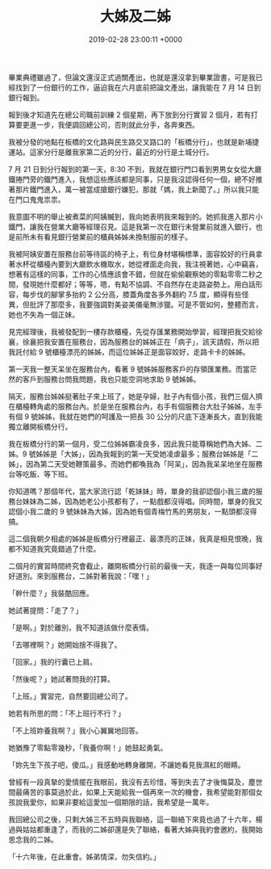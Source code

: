 ﻿---
layout: post
title: 大姊及二姊
date: 2019-02-28 23:00:11 +0000
category: 說
tags: [同事]
---

畢業典禮雖過了，但論文還沒正式過關產出，也就是還沒拿到畢業證書，可是我已經找到了一份銀行的工作，逼迫我在六月底前把論文產出，讓我能在 7 月 14 日到銀行報到。

<!--more-->

報到後才知道先在總公司職前訓練 2 個星期，再下放到分行實習 2 個月，若有打算要更進一步，我便調回總公司，否則就此分手，各奔東西。

我被分發的地點在板橋的文化路與民生路交叉路口的「板橋分行」，也就是新埔捷運站。這家分行是離我家第二近的分行，最近的分行是土城分行。

7 月 21 日到分行報到的第一天，8:30 不到，我就在銀行門口看到男男女女從大廳鐵捲門旁的鐵門進入，我想這些應該都是同事，只是我沒認得任何一個，總不好推著那片鐵門進入，萬一被當成搶銀行嫌犯，那就「媽，我上新聞了。」所以我只能在門口鬼鬼祟祟。

我意圖不明的舉止被煮菜的阿姨贓到，我向她表明我來報到的。她抓我進入那片小鐵門，讓我在營業大廳等經理召見。這是我第一次在銀行未營業前就進入銀行，也是前所未有看見銀行營業前的櫃員姊姊未換制服前的樣子。

我被阿姨安置在服務台前等待區的椅子上，有位身材堪稱標準，面容姣好的行員拿著水杯從櫃檯內要到大廳飲水機取水，她從裡面走向我，我注視著她，心中竊喜，想著有這樣的同事，工作的心情應該會不錯，但就在偷偷觀察她的零點零零二秒之間，發現她什麼都好；等等，嗯，有點不協調、不自然存在走路姿勢上。用白話形容，每步伐的腳掌多抬約 2 公分高，膝蓋角度各多外翻約 7.5 度，顯得有些怪異，但批評了那麼多，我要強調對美姿美儀毫無涉獵。可是不管如何，整體而言，她也不失為一個正妹。

見完經理後，我被發配到一樓存款櫃檯，先從存匯業務開始學習，經理把我交給徐襄，徐襄把我安置在服務台，因為服務台的姊姊正在「病子」，該天請假，所以把我託付給 9 號櫃檯漂亮的姊姊，而這位姊姊正是面容姣好，走路卡卡的姊姊。

第一天我一整天呆坐在服務台內，看著 9 號姊姊服務客戶的存領匯業務。而當茫然的客戶到服務台問我問題，我也只能空洞地求助 9 號姊姊。

隔天，服務台姊姊挺著肚子來上班了，她是孕婦，肚子內有個小孩，我們三個人擠在櫃檯轉角處的服務台內。於是坐在服務台內，右手有個服務台大肚子姊姊，左手有個 9 號姊姊，我就在她們的呵護及一把長 30 公分的尺底下逐漸長大，直到我能獨立離開板橋分行。

我在板橋分行的第一個月，受二位姊姊霸凌良多，因此我只能尊稱她們為大姊、二姊。9 號姊姊是「大姊」，因為我報到的第一天受她凌虐最多；服務台姊姊是「二姊」，因為第二天受她鞭策最多。而她們都喚我為「阿呆」，因為我呆呆地坐在服務台等吃飯、等下班。

你知道嗎？那個年代，當大家流行認「乾妹妹」時，單身的我卻認個小我三歲的服務台妹妹為二姊，因為她老公小孩都有了，一點戲都沒得唱。同時間，單身的我又認個小我二歲的 9 號妹妹為大姊，因為她有個青梅竹馬的男朋友，一點頭都沒得搞。

這二個我朝夕相處的姊姊是板橋分行裡最正、最漂亮的正妹，我真是相見恨晚，我都不知道我究竟錯過了什麼。

二個月的實習時間終究會截止，離開板橋分行前的最後一天，我逐一與每位同事好好道別。來到服務台，二姊對著我說：「嘿！」

「幹什麼？」我裝酷回應。

她試著提問：「走了？」

「是啊。」對於離別，我不知道該做什麼表情。

「去哪裡啊？」她開始捨不得我了。

「回家。」我的行囊已上肩。

「然後呢？」她試著問我的打算。

「上班。」實習完，自然要回總公司了。

她若有所思的問：「不上班行不行？」

「不上班妳養我啊？」我小心翼翼地回答。

她猶豫了零點零幾秒，「我養你啊！」她鼓起勇氣。

「妳先生下孩子吧，傻瓜。」我感動地轉身離開，不讓她看見我濕紅的眼睛。

曾經有一段真摯的愛情擺在我眼前，我沒有去珍惜，等到失去了才後悔莫及，塵世間最痛苦的事莫過於此，如果上天能給我一個再來一次的機會，我希望能對那個女孩說我愛你，如果非要給這愛加一個期限的話，我希望是一萬年。

我回總公司之後，只剩大姊三不五時與我聯絡，這一聯絡下來竟也過了十六年，楊過與姑姑都重逢了，而我的二姊卻還是失了聯絡，看著大姊與我約會邀約，我開始思念我的二姊。

「十六年後，在此重會。姊弟情深，勿失信約。」